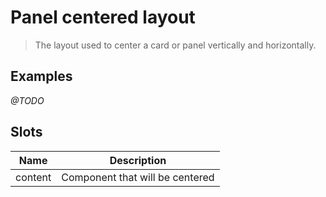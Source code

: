 # Panel centered layout

> The layout used to center a card or panel vertically and horizontally.

## Examples
*@TODO*

## Slots
| Name | Description |
|------|-------------|
| content | Component that will be centered |


